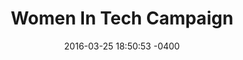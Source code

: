 ---
layout: post
title:  "Women In Tech Campaign"
date:   2016-03-25 18:50:53 -0400
categories: member
name: Women In Tech Campaign
description: Exists to help expand the definition of what women in technology means in the 21st century. Features profiles of leaders & emerging leaders across industries.   
logo: icons/womeintechcampaign.png
link: http://womenintechcampaign.com/
twitter: WITCampaign
---